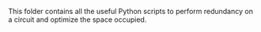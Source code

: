 This folder contains all the useful Python scripts to perform redundancy on a circuit and optimize the space occupied.
